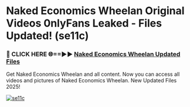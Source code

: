 # Naked Economics Wheelan Original Videos 0nlyFans Leaked - Files Updated! (se11c)

<h3>🔴 CLICK HERE 🌐==►► <a href="https://tinyurl.com/yckcrads" rel="nofollow">Naked Economics Wheelan Updated Files</a></h3>

Get Naked Economics Wheelan and all content. Now you can access all videos and pictures of Naked Economics Wheelan. New Updated Files 2025!

[![se11c](https://i.imgur.com/hpKpOFt.gif)](https://tinyurl.com/yckcrads)
